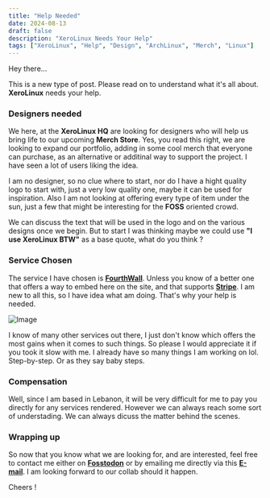```yaml
---
title: "Help Needed"
date: 2024-08-13
draft: false
description: "XeroLinux Needs Your Help"
tags: ["XeroLinux", "Help", "Design", "ArchLinux", "Merch", "Linux"]
---
```

Hey there...

This is a new type of post. Please read on to understand what it's all about. **XeroLinux** needs your help.

### Designers needed

We here, at the **XeroLinux HQ** are looking for designers who will help us bring life to our upcoming **Merch Store**. Yes, you read this right, we are looking to expand our portfolio, adding in some cool merch that everyone can purchase, as an alternative or additinal way to support the project. I have seen a lot of users liking the idea.

I am no designer, so no clue where to start, nor do I have a hight quality logo to start with, just a very low quality one, maybe it can be used for inspiration. Also I am not looking at offering every type of item under the sun, just a few that might be interesting for the **FOSS** oriented crowd.

We can discuss the text that will be used in the logo and on the various designs once we begin. But to start I was thinking maybe we could use **"I use XeroLinux BTW"** as a base quote, what do you think ?

### Service Chosen

The service I have chosen is [**FourthWall**](https://darkxero-shop.fourthwall.com). Unless you know of a better one that offers a way to embed here on the site, and that supports [**Stripe**](https://stripe.com/). I am new to all this, so I have idea what am doing. That's why your help is needed.

![Image](https://i.imgur.com/Ho4o9GK.png)

I know of many other services out there, I just don't know which offers the most gains when it comes to such things. So please I would appreciate it if you took it slow with me. I already have so many things I am working on lol. Step-by-step. Or as they say baby steps.

### Compensation

Well, since I am based in Lebanon, it will be very difficult for me to pay you directly for any services rendered. However we can always reach some sort of understading. We can always dicuss the matter behind the scenes.

### Wrapping up

So now that you know what we are looking for, and are interested, feel free to contact me either on [**Fosstodon**](https://fosstodon.org/@XeroLinux) or by emailing me directly via this [**E-mail**](mailto:info@techxero.com?subject=XeroLinux%20Merch%20Design). I am looking forward to our collab should it happen.

Cheers !
